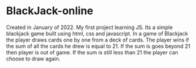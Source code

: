 # BlackJack-online
Created in January of 2022.
My first project learning JS. Its a simple blackjack game built using html, css and javascript.
In a game of Blackjack the player draws cards one by one from a deck of cards.
The player wins if the sum of all the cards he drew is equal to 21.
If the sum is goes beyond 21 then player is out of game.
If the sum is still less than 21 the player can choose to draw again.
